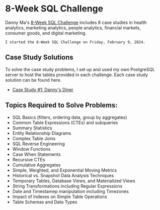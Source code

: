 # 8-Week SQL Challenge
Danny Ma's [8-Week SQL Challenge](https://8weeksqlchallenge.com/) includes 8 case studies in health analytics, marketing analytics, people analytics, financial markets, consumer goods, and digital marketing.

```
I started the 8-Week SQL Challenge on Friday, February 9, 2024.
```

## Case Study Solutions
To solve the case study problems, I set up and used my own PostgreSQL server to host the tables provided in each challenge. Each case study solution can be found here.
- [Case Study #1: Danny's Diner](https://github.com/AmbiJesse/8-Week-SQL-Challenge/blob/main/case-study-1-dannys-diner.md)

## Topics Required to Solve Problems:
- SQL Basics (filters, ordering data, group by aggregates)
- Common Table Expressions (CTEs) and subqueries
- Summary Statistics
- Entity Relationship Diagrams
- Complex Table Joins
- SQL Reverse Engineering
- Window Functions
- Case When Statements
- Recursive CTEs
- Cumulative Aggregates
- Simple, Weighted, and Exponential Moving Metrics
- Historical vs. Snapshot Data Analysis Techniques
- Temporary Tables, Database Views, and Materialized Views
- String Transformations including Regular Expressions
- Date and Timestamep manipulation including Timezones
- Impact of Indexes on Simple Table Operations
- Table Schemas and Data Types
